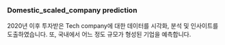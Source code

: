 ### Domestic_scaled_company prediction

2020년 이후 투자받은 Tech company에 대한 데이터를 시각화, 분석 및 인사이트를 도출하였습니다.
또, 국내에서 어느 정도 규모가 형성된 기업을 예측합니다.
